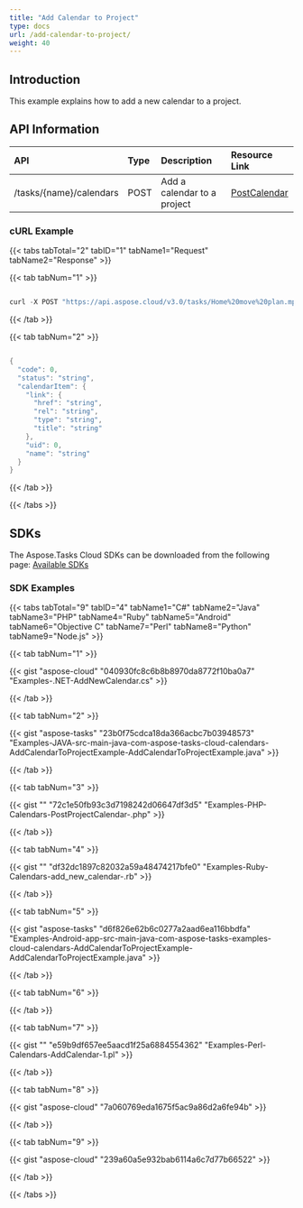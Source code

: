 ```yaml
---
title: "Add Calendar to Project"
type: docs
url: /add-calendar-to-project/
weight: 40
---
```


## **Introduction**
This example explains how to add a new calendar to a project.
## **API Information**

|**API**|**Type**|**Description**|**Resource Link**|
| :- | :- | :- | :- |
|/tasks/{name}/calendars|POST|Add a calendar to a project|[PostCalendar](https://apireference.aspose.cloud/tasks/#/TasksCalendar/PostCalendar)|
### **cURL Example**
{{< tabs tabTotal="2" tabID="1" tabName1="Request" tabName2="Response" >}}

{{< tab tabNum="1" >}}

```java

curl -X POST "https://api.aspose.cloud/v3.0/tasks/Home%20move%20plan.mpp/calendars" -H "accept: application/json" -H "Content-Type: application/json" -d "{ \"Name\": \"new test\", \"Uid\": 0, \"Days\": [ { \"DayWorking\": true, \"DayType\":\"Monday\", \"FromDate\": \"2019-08-11T10:11:51.711Z\", \"ToDate\": \"2019-08-17T22:11:51.711Z\", \"WorkingTimes\": [ { \"FromTime\": \"2019-08-13T10:11:51.711Z\", \"ToTime\": \"2019-08-13T22:11:51.711Z\" } ] } ], \"IsBaseCalendar\": false, \"IsBaselineCalendar\": false}"    

```

{{< /tab >}}

{{< tab tabNum="2" >}}

```java

{
  "code": 0,
  "status": "string",
  "calendarItem": {
    "link": {
      "href": "string",
      "rel": "string",
      "type": "string",
      "title": "string"
    },
    "uid": 0,
    "name": "string"
  }
}
```

{{< /tab >}}

{{< /tabs >}}
## **SDKs**
The Aspose.Tasks Cloud SDKs can be downloaded from the following page: [Available SDKs](/available-sdks/)
### **SDK Examples**
{{< tabs tabTotal="9" tabID="4" tabName1="C#" tabName2="Java" tabName3="PHP" tabName4="Ruby" tabName5="Android" tabName6="Objective C" tabName7="Perl" tabName8="Python" tabName9="Node.js" >}}

{{< tab tabNum="1" >}}

{{< gist "aspose-cloud" "040930fc8c6b8b8970da8772f10ba0a7" "Examples-.NET-AddNewCalendar.cs" >}}

{{< /tab >}}

{{< tab tabNum="2" >}}

{{< gist "aspose-tasks" "23b0f75cdca18da366acbc7b03948573" "Examples-JAVA-src-main-java-com-aspose-tasks-cloud-calendars-AddCalendarToProjectExample-AddCalendarToProjectExample.java" >}}

{{< /tab >}}

{{< tab tabNum="3" >}}

{{< gist "" "72c1e50fb93c3d7198242d06647df3d5" "Examples-PHP-Calendars-PostProjectCalendar-.php" >}}

{{< /tab >}}

{{< tab tabNum="4" >}}

{{< gist "" "df32dc1897c82032a59a48474217bfe0" "Examples-Ruby-Calendars-add_new_calendar-.rb" >}}

{{< /tab >}}

{{< tab tabNum="5" >}}

{{< gist "aspose-tasks" "d6f826e62b6c0277a2aad6ea116bbdfa" "Examples-Android-app-src-main-java-com-aspose-tasks-examples-cloud-calendars-AddCalendarToProjectExample-AddCalendarToProjectExample.java" >}}

{{< /tab >}}

{{< tab tabNum="6" >}}

{{< /tab >}}

{{< tab tabNum="7" >}}

{{< gist "" "e59b9df657ee5aacd1f25a6884554362" "Examples-Perl-Calendars-AddCalendar-1.pl" >}}

{{< /tab >}}

{{< tab tabNum="8" >}}

{{< gist "aspose-cloud" "7a060769eda1675f5ac9a86d2a6fe94b" >}}

{{< /tab >}}

{{< tab tabNum="9" >}}

{{< gist "aspose-cloud" "239a60a5e932bab6114a6c7d77b66522" >}}

{{< /tab >}}

{{< /tabs >}}
